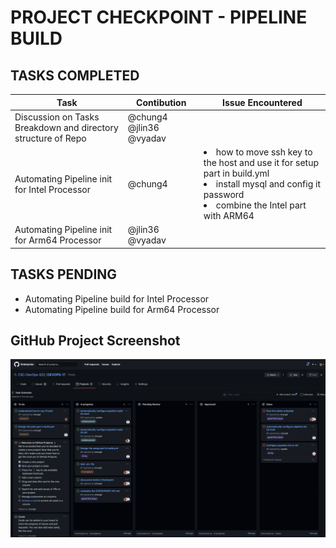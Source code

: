 # PROJECT CHECKPOINT - PIPELINE BUILD

## TASKS COMPLETED
| Task | Contibution| Issue Encountered
| --- | --- | --- |
| Discussion on Tasks Breakdown and directory structure of Repo  | @chung4 @jlin36 @vyadav |  |
| Automating Pipeline init for Intel Processor  | @chung4 | <li>how to move ssh key to the host and use it for setup part in build.yml</li><li>install mysql and config it password</li><li>combine the Intel part with ARM64</li>|
| Automating Pipeline init for Arm64 Processor  | @jlin36 @vyadav |  |



## TASKS PENDING
- Automating Pipeline build for Intel Processor
- Automating Pipeline build for Arm64 Processor


## GitHub Project Screenshot
![GitHub Project Screenshot](/resources/Checkpoint%20Github%20Project%20Screenshot.png)
